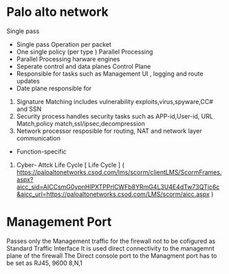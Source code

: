 # Palo alto network 
Single pass
- Single pass Operation per packet
- One single policy (per type )
Parallel Processing 
- Parallel Processing harware engines
- Seperate control and data planes
Control Plane
- Responsible for tasks such as Management UI , logging and route updates
- Date plane responsible for 
1. Signature Matching
includes vulnerability exploits,virus,spyware,CC# and SSN
2. Security process handles security tasks such as APP-id,User-id, URL Match,policy match,ssl/ipsec,decompression
3. Network processor resposible for routing, NAT and network layer communication



- Function-specific 

1. Cyber- Attck Life Cycle
[ Life Cycle ] ( https://paloaltonetworks.csod.com/lms/scorm/clientLMS/ScormFrames.aspx?aicc_sid=AICCsmG0ypnHlPXTPPrlCWFb8YRmG4L3U4E4dTw73QTjc6c&aicc_url=https://paloaltonetworks.csod.com/LMS/scorm/aicc.aspx )


# Management Port
Passes only the Management traffic for the firewall not to be cofigured as Standard Traffic Interface
It is used direct connectivity to the managemnt plane of the firewall 
The Direct console port to the Managment port has to be set as RJ45, 9600 8,N,1